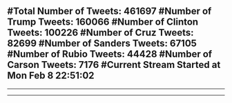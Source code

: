 #Total Number of Tweets: 461697 
#Number of Trump Tweets: 160066
#Number of Clinton Tweets: 100226
#Number of Cruz Tweets: 82699
#Number of Sanders Tweets: 67105
#Number of Rubio Tweets: 44428
#Number of Carson Tweets: 7176
#Current Stream Started at Mon Feb  8 22:51:02
---
---
---
